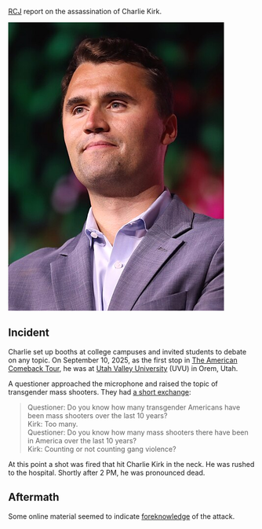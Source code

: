 [RCJ](https://einzelgaengerinmotte.wordpress.com/wp-content/uploads/2018/02/revision-controlled_journalism_v2.pdf) report on the assassination of Charlie Kirk.

![Charlie Kirk](img/charlie-kirk.jpg)

## Incident

Charlie set up booths at college campuses and invited students to debate on any topic. On September 10, 2025, as the first stop in [The American Comeback Tour](https://www.americancomebacktour.com/), he was at [Utah Valley University](https://www.uvu.edu/) (UVU) in Orem, Utah.

A questioner approached the microphone and raised the topic of transgender mass shooters. They had [a short exchange](https://archive.is/W6wv2):

> Questioner: Do you know how many transgender Americans have been mass shooters over the last 10 years?  
> Kirk: Too many.  
> Questioner: Do you know how many mass shooters there have been in America over the last 10 years?  
> Kirk: Counting or not counting gang violence?

At this point a shot was fired that hit Charlie Kirk in the neck. He was rushed to the hospital. Shortly after 2 PM, he was pronounced dead.

## Aftermath

Some online material seemed to indicate [foreknowledge](foreknowledge.md) of the attack.